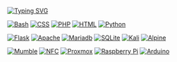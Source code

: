 <html>










<a href="https://git.io/typing-svg"><img src="https://readme-typing-svg.herokuapp.com?font=Fira+Code&pause=1000&color=F70000&width=670&lines=Hello+there%2C+I'm+Zane.;Feel+free+to+reach+out+if+you'd+like+to+collaborate." alt="Typing SVG" />
</a>

  <p> <a href="#"><img alt="Bash" src="https://img.shields.io/badge/Bash-121011.svg?logo=gnu-bash&logoColor=white"></a>  
  <a href="#"><img alt="CSS" src="https://img.shields.io/badge/CSS-1572B6.svg?logo=css3&logoColor=white"></a>             
  <a href="#"><img alt="PHP" src="https://img.shields.io/badge/PHP-777BB4.svg?logo=php&logoColor=white"></a>   
  <a href="#"><img alt="HTML" src="https://img.shields.io/badge/HTML-E34F26.svg?logo=html5&logoColor=white"></a>        
  <a href="#"><img alt="Python" src="https://img.shields.io/badge/Python-14354C.svg?logo=python&logoColor=white"></a>  
  </p>                              


 <p>       
  <a href="#"><img alt="Flask" src="https://img.shields.io/badge/Flask-000000.svg?logo=flask&logoColor=white"></a>          
  <a href="#"><img alt="Apache" src ="https://img.shields.io/badge/-Apache-grey?logo=apache&logoColor=white"></a>                            
  <a href="#"><img alt="Mariadb" src ="https://img.shields.io/badge/-Mariadb-green?logo=mariadb&logoColor=white"></a>      
  <a href="#"><img alt="SQLite" src ="https://img.shields.io/badge/SQLite-07405e.svg?logo=sqlite&logoColor=white"></a>             
  <a href="#"><img alt="Kali" src ="https://img.shields.io/badge/-Kali%20Linux-grey?logo=kalilinux&logoColor=white"></a>           
  <a href="#"><img alt="Alpine" src ="https://img.shields.io/badge/-Alpine%20Linux-grey?logo=alpinelinux&logoColor=white"></a> </p>                        


  <p> <a href="#"><img alt="Mumble" src ="https://img.shields.io/badge/-Mumble-black?logo=mumble&logoColor=white"></a>          
  <a href="#"><img alt="NFC" src ="https://img.shields.io/badge/-NFC-blue?logo=nfc&logoColor=white"></a>                      
  <a href="#"><img alt="Proxmox" src ="https://img.shields.io/badge/-Proxmox-orange?logo=proxmox&logoColor=white"></a>       
  <a href="#"><img alt="Raspberry Pi" src ="https://img.shields.io/badge/-Raspberry%20Pi-pink?logo=raspberrypi&logoColor=white"></a> 
  <a href="#"><img alt="Arduino" src="https://img.shields.io/badge/-Arduino-00979D?logo=Arduino&logoColor=white"></a></p>                     
   
<!-- TRY THIS LINE <p> <a href="#"><img alt="88" src ="88?logo=88&logoColor=white"></a> </p> -->

   
 </p>
























</hmtl>
